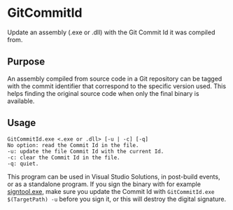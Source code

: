 # GitCommitId

Update an assembly (.exe or .dll) with the Git Commit Id it was compiled from.

## Purpose

An assembly compiled from source code in a Git repository can be tagged with the commit identifier that correspond to the specific version used. This helps finding the original source code when only the final binary is available.

## Usage

    GitCommitId.exe <.exe or .dll> [-u | -c] [-q]
    No option: read the Commit Id in the file.
    -u: update the file Commit Id with the current Id.
    -c: clear the Commit Id in the file.
    -q: quiet.

This program can be used in Visual Studio Solutions, in post-build events, or as a standalone program. If you sign the binary with for example [signtool.exe](https://docs.microsoft.com/en-us/dotnet/framework/tools/signtool-exe), make sure you update the Commit Id with `GitCommitId.exe $(TargetPath) -u` before you sign it, or this will destroy the digital signature. 
  
